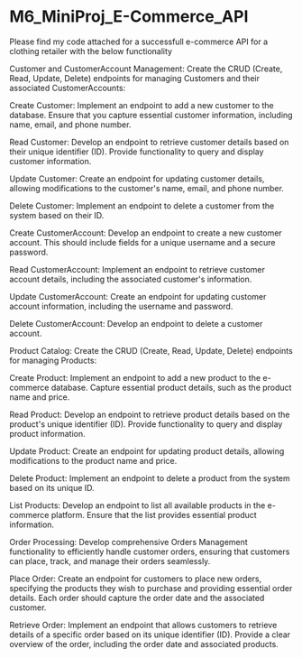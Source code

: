 # M6_MiniProj_E-Commerce_API

Please find my code attached for a successfull e-commerce API for a clothing retailer with the below functionality

Customer and CustomerAccount Management: Create the CRUD (Create, Read, Update, Delete) endpoints for managing Customers and their associated CustomerAccounts:

Create Customer: Implement an endpoint to add a new customer to the database. Ensure that you capture essential customer information, including name, email, and phone number.

Read Customer: Develop an endpoint to retrieve customer details based on their unique identifier (ID). Provide functionality to query and display customer information.

Update Customer: Create an endpoint for updating customer details, allowing modifications to the customer's name, email, and phone number.

Delete Customer: Implement an endpoint to delete a customer from the system based on their ID.

Create CustomerAccount: Develop an endpoint to create a new customer account. This should include fields for a unique username and a secure password.

Read CustomerAccount: Implement an endpoint to retrieve customer account details, including the associated customer's information.

Update CustomerAccount: Create an endpoint for updating customer account information, including the username and password.

Delete CustomerAccount: Develop an endpoint to delete a customer account.

Product Catalog: Create the CRUD (Create, Read, Update, Delete) endpoints for managing Products:

Create Product: Implement an endpoint to add a new product to the e-commerce database. Capture essential product details, such as the product name and price.

Read Product: Develop an endpoint to retrieve product details based on the product's unique identifier (ID). Provide functionality to query and display product information.

Update Product: Create an endpoint for updating product details, allowing modifications to the product name and price.

Delete Product: Implement an endpoint to delete a product from the system based on its unique ID.

List Products: Develop an endpoint to list all available products in the e-commerce platform. Ensure that the list provides essential product information.

Order Processing: Develop comprehensive Orders Management functionality to efficiently handle customer orders, ensuring that customers can place, track, and manage their orders seamlessly.

Place Order: Create an endpoint for customers to place new orders, specifying the products they wish to purchase and providing essential order details. Each order should capture the order date and the associated customer.

Retrieve Order: Implement an endpoint that allows customers to retrieve details of a specific order based on its unique identifier (ID). Provide a clear overview of the order, including the order date and associated products.
